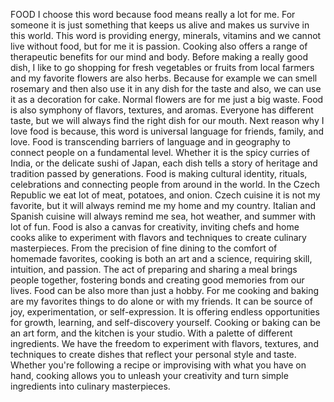 FOOD
I choose this word because food means really a lot for me. For someone it is just something that keeps us alive and makes us survive in this world. This word is providing energy, minerals, vitamins and we cannot live without food, but for me it is passion. Cooking also offers a range of therapeutic benefits for our mind and body. Before making a really good dish, I like to go shopping for fresh vegetables or fruits from local farmers and my favorite flowers are also herbs. Because for example we can smell rosemary and then also use it in any dish for the taste and also, we can use it as a decoration for cake. Normal flowers are for me just a big waste. Food is also symphony of flavors, textures, and aromas. Everyone has different taste, but we will always find the right dish for our mouth.
 Next reason why I love food is because, this word is universal language for friends, family, and love. Food is transcending barriers of language and in geography to connect people on a fundamental level. Whether it is the spicy curries of India, or the delicate sushi of Japan, each dish tells a story of heritage and tradition passed by generations. Food is making cultural identity, rituals, celebrations and connecting people from around in the world. In the Czech Republic we eat lot of meat, potatoes, and onion. Czech cuisine it is not my favorite, but it will always remind me my home and my country. Italian and Spanish cuisine will always remind me sea, hot weather, and summer with lot of fun. 
Food is also a canvas for creativity, inviting chefs and home cooks alike to experiment with flavors and techniques to create culinary masterpieces. From the precision of fine dining to the comfort of homemade favorites, cooking is both an art and a science, requiring skill, intuition, and passion. The act of preparing and sharing a meal brings people together, fostering bonds and creating good memories from our lives.
Food can be also more than just a hobby. For me cooking and baking are my favorites things to do alone or with my friends. It can be source of joy, experimentation, or self-expression. It is offering endless opportunities for growth, learning, and self-discovery yourself. Cooking or baking can be an art form, and the kitchen is your studio. With a palette of different ingredients. We have the freedom to experiment with flavors, textures, and techniques to create dishes that reflect your personal style and taste. Whether you're following a recipe or improvising with what you have on hand, cooking allows you to unleash your creativity and turn simple ingredients into culinary masterpieces.
